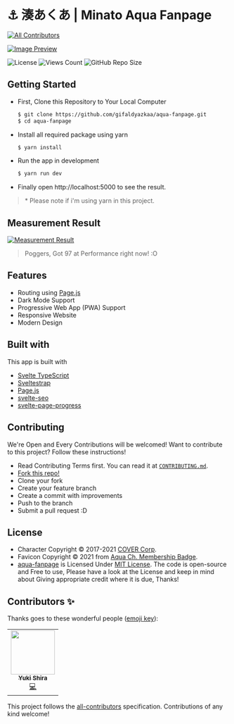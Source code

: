 # ⚓ 湊あくあ | Minato Aqua Fanpage
<!-- ALL-CONTRIBUTORS-BADGE:START - Do not remove or modify this section -->
[![All Contributors](https://img.shields.io/badge/all_contributors-1-orange.svg?style=flat-square)](#contributors-)
<!-- ALL-CONTRIBUTORS-BADGE:END -->

[![Image Preview](https://cdn.upload.systems/uploads/psUYhn2p.png)](https://aqua-fanpage.vercel.app/)

![License](https://img.shields.io/github/license/gifaldyazkaa/aqua-fanpage?style=for-the-badge) ![Views Count](https://visitor-badges.glitch.me?username=gifaldyazkaa&repo=aqua-fanpage&label=VIEWS&style=for-the-badge&color=%23457BFF&token=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&contentType=svg)
![GitHub Repo Size](https://img.shields.io/github/repo-size/gifaldyazkaa/aqua-fanpage?style=for-the-badge)

## Getting Started

- First, Clone this Repository to Your Local Computer

  ```sh
  $ git clone https://github.com/gifaldyazkaa/aqua-fanpage.git
  $ cd aqua-fanpage
  ```

- Install all required package using yarn

  ```sh
  $ yarn install
  ```

- Run the app in development

  ```sh
  $ yarn run dev
  ```

- Finally open http://localhost:5000 to see the result.

> \* Please note if i'm using yarn in this project.

## Measurement Result

[![Measurement Result](https://cdn.upload.systems/uploads/14ydsfdW.png)](https://web.dev/measure)

> Poggers, Got 97 at Performance right now! :O

## Features

- Routing using [Page.js](https://npmjs.com/package/page)
- Dark Mode Support
- Progressive Web App (PWA) Support
- Responsive Website
- Modern Design

## Built with

This app is built with

- [Svelte TypeScript](https://svelte.dev)
- [Sveltestrap](https://sveltestrap.js.org)
- [Page.js](https://npmjs.com/package/page)
- [svelte-seo](https://github.com/artiebits/svelte-seo)
- [svelte-page-progress](https://www.npmjs.com/package/svelte-page-progress)

## Contributing

We're Open and Every Contributions will be welcomed! Want to contribute to this project? Follow these instructions!

- Read Contributing Terms first. You can read it at [`CONTRIBUTING.md`](CONTRIBUTING.md).
- [Fork this repo!](https://github.com/gifaldyazkaa/aqua-fanpage/fork)
- Clone your fork
- Create your feature branch
- Create a commit with improvements
- Push to the branch
- Submit a pull request :D

## License

- Character Copyright &copy; 2017-2021 [COVER Corp](https://cover-corp.com).
- Favicon Copyright &copy; 2021 from [Aqua Ch. Membership Badge](https://www.youtube.com/channel/UC1opHUrw8rvnsadT-iGp7Cg/join).
- [aqua-fanpage](#) is Licensed Under [MIT License](https://github.com/gifaldyazkaa/aqua-fanpage/blob/master/LICENSE). The code is open-source and Free to use, Please have a look at the License and keep in mind about Giving appropriate credit where it is due, Thanks!

## Contributors ✨

Thanks goes to these wonderful people ([emoji key](https://allcontributors.org/docs/en/emoji-key)):

<!-- ALL-CONTRIBUTORS-LIST:START - Do not remove or modify this section -->
<!-- prettier-ignore-start -->
<!-- markdownlint-disable -->
<table>
  <tr>
    <td align="center"><a href="https://github.com/shiraayuki"><img src="https://avatars.githubusercontent.com/u/91227737?v=4?s=100" width="100px;" alt=""/><br /><sub><b>Yuki Shira</b></sub></a><br /><a href="https://github.com/gifaldyazkaa/aqua-fanpage/commits?author=shiraayuki" title="Code">💻</a></td>
  </tr>
</table>

<!-- markdownlint-restore -->
<!-- prettier-ignore-end -->

<!-- ALL-CONTRIBUTORS-LIST:END -->

This project follows the [all-contributors](https://github.com/all-contributors/all-contributors) specification. Contributions of any kind welcome!